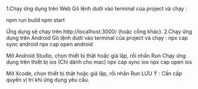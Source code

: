 1.Chạy ứng dụng trên Web Gõ lệnh dưới vào terminal của project và chạy :

npm run build npm start

Ứng dụng sẽ chạy trên http://localhost:3000/ (hoặc cổng khác). 2.Chạy ứng dụng trên Android Gõ lệnh dưới vào terminal của project và chạy :
npx cap sync android npx cap open android

Mở Android Studio, chọn thiết bị thật hoặc giả lập, rồi nhấn Run
Chạy ứng dụng trên thiết bị ios (Chỉ dành cho mac)
npx cap sync ios npx cap open ios

Mở Xcode, chọn thiết bị thật hoặc giả lập, rồi nhấn Run
LƯU Ý : Cần cấp quyền vị trí khi ứng dụng yêu cầu.
